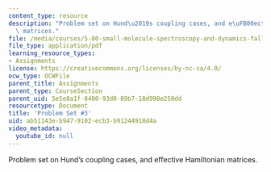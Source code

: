 ```yaml
---
content_type: resource
description: "Problem set on Hund\u2019s coupling cases, and e\uFB00ective Hamiltonian\
  \ matrices."
file: /media/courses/5-80-small-molecule-spectroscopy-and-dynamics-fall-2008/ab51143eb9479102ecb3b91244918d4a_ps3_1985.pdf
file_type: application/pdf
learning_resource_types:
- Assignments
license: https://creativecommons.org/licenses/by-nc-sa/4.0/
ocw_type: OCWFile
parent_title: Assignments
parent_type: CourseSection
parent_uid: 5e5e8a1f-8400-93d0-89b7-18d990e250dd
resourcetype: Document
title: 'Problem Set #3'
uid: ab51143e-b947-9102-ecb3-b91244918d4a
video_metadata:
  youtube_id: null
---
```

Problem set on Hund’s coupling cases, and eﬀective Hamiltonian matrices.